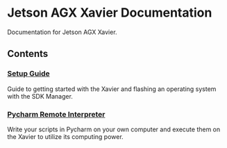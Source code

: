 # Jetson AGX Xavier Documentation

Documentation for Jetson AGX Xavier.

## Contents

### [Setup Guide](quick-start.md)
Guide to getting started with the Xavier and flashing an operating system with the SDK Manager.


### [Pycharm Remote Interpreter](pycharm-remote.md)
Write your scripts in Pycharm on your own computer and execute them on the Xavier to utilize its computing power.